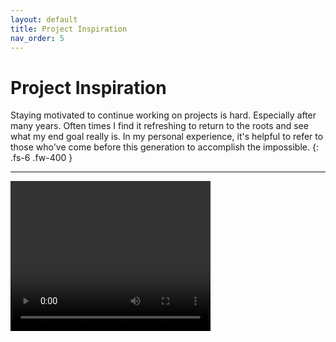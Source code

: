 ```yaml
---
layout: default
title: Project Inspiration
nav_order: 5
---
```


# Project Inspiration

Staying motivated to continue working on projects is hard. Especially after many years. Often times I find it refreshing to return to the roots and see what my end goal really is. In my personal experience, it's helpful to refer to those who've come before this generation to accomplish the impossible.
{: .fs-6 .fw-400 }

---

<video width="320" height="240" controls>
  <source src="https://www.relks.org/stevejobs.mp4" type="video/mp4">
</video>
